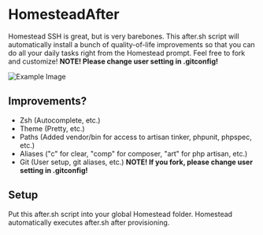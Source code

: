 # HomesteadAfter
Homestead SSH is great, but is very barebones.  This after.sh script will automatically install a bunch of quality-of-life improvements so that you can do all your daily tasks right from the Homestead prompt.  Feel free to fork and customize!  **NOTE! Please change user setting in .gitconfig!**

![Example Image](http://puu.sh/g2Pkp/21e204270e.png)

## Improvements?
- Zsh (Autocomplete, etc.)
- Theme (Pretty, etc.)
- Paths (Added vendor/bin for access to artisan tinker, phpunit, phpspec, etc.)
- Aliases ("c" for clear, "comp" for composer, "art" for php artisan, etc.)
- Git (User setup, git aliases, etc.)  **NOTE! If you fork, please change user setting in .gitconfig!**

## Setup
Put this after.sh script into your global Homestead folder.  Homestead automatically executes after.sh after provisioning.
